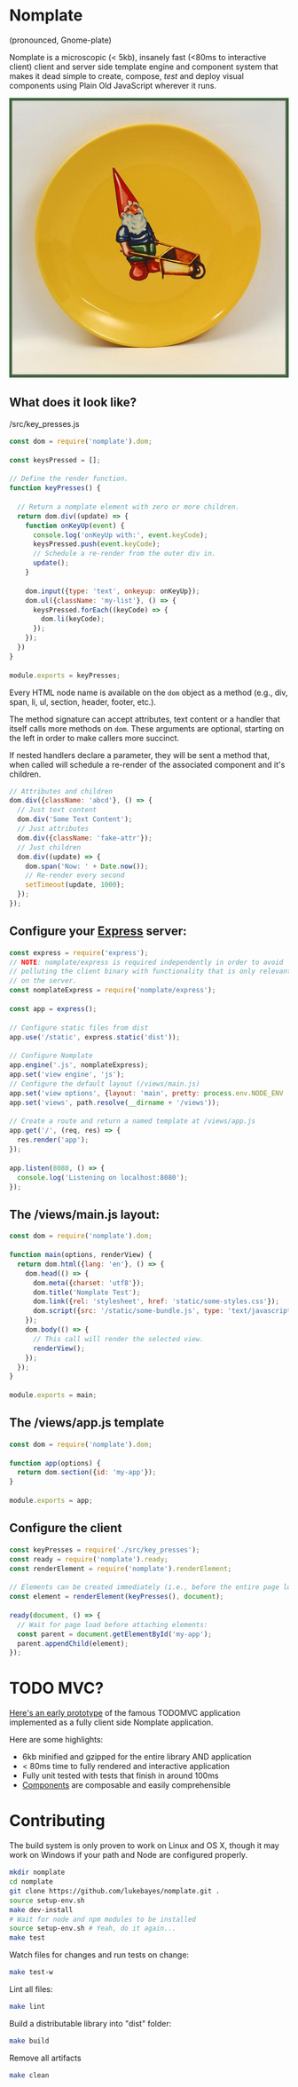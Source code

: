 # Nomplate
(pronounced, Gnome-plate)

Nomplate is a microscopic (< 5kb), insanely fast (<80ms to interactive client) client and server side template engine and component system that makes it dead simple to create, compose, _test_ and deploy visual components using Plain Old JavaScript wherever it runs.

![Gnome Plate](https://raw.githubusercontent.com/lukebayes/nomplate/master/Gnomplate.jpg "Gnome Plate")

## What does it look like?
/src/key_presses.js
```javascript
const dom = require('nomplate').dom;

const keysPressed = [];

// Define the render function.
function keyPresses() {

  // Return a nomplate element with zero or more children.
  return dom.div((update) => {
    function onKeyUp(event) {
      console.log('onKeyUp with:', event.keyCode);
      keysPressed.push(event.keyCode);
      // Schedule a re-render from the outer div in.
      update();
    }

    dom.input({type: 'text', onkeyup: onKeyUp});
    dom.ul({className: 'my-list'}, () => {
      keysPressed.forEach((keyCode) => {
        dom.li(keyCode);
      });
    });
  })
}

module.exports = keyPresses;
```
Every HTML node name is available on the `dom` object as a method (e.g., div, span, li, ul, section, header, footer, etc.).

The method signature can accept attributes, text content or a handler that itself calls more methods on `dom`. These arguments are optional, starting on the left in order to make callers more succinct.

If nested handlers declare a parameter, they will be sent a method that, when called will schedule a re-render of the associated component and it's children.

```javascript
// Attributes and children
dom.div({className: 'abcd'}, () => {
  // Just text content
  dom.div('Some Text Content');
  // Just attributes
  dom.div({className: 'fake-attr'});
  // Just children
  dom.div((update) => {
    dom.span('Now: ' + Date.now());
    // Re-render every second
    setTimeout(update, 1000);
  });
});
```

## Configure your [Express](https://expressjs.com) server:
```javascript
const express = require('express');
// NOTE: nomplate/express is required independently in order to avoid
// polluting the client binary with functionality that is only relevant
// on the server.
const nomplateExpress = require('nomplate/express');

const app = express();

// Configure static files from dist
app.use('/static', express.static('dist'));

// Configure Nomplate
app.engine('.js', nomplateExpress);
app.set('view engine', 'js');
// Configure the default layout (/views/main.js)
app.set('view options', {layout: 'main', pretty: process.env.NODE_ENV !== 'production'});
app.set('views', path.resolve(__dirname + '/views'));

// Create a route and return a named template at /views/app.js
app.get('/', (req, res) => {
  res.render('app');
});

app.listen(8080, () => {
  console.log('Listening on localhost:8080');
});
```

## The /views/main.js layout:
```javascript
const dom = require('nomplate').dom;

function main(options, renderView) {
  return dom.html({lang: 'en'}, () => {
    dom.head(() => {
      dom.meta({charset: 'utf8'});
      dom.title('Nomplate Test');
      dom.link({rel: 'stylesheet', href: 'static/some-styles.css'});
      dom.script({src: '/static/some-bundle.js', type: 'text/javascript'});
    });
    dom.body(() => {
      // This call will render the selected view.
      renderView();
    });
  });
}

module.exports = main;
```

## The /views/app.js template
```javascript
const dom = require('nomplate').dom;

function app(options) {
  return dom.section({id: 'my-app'});
}

module.exports = app;
```

## Configure the client
```javascript
const keyPresses = require('./src/key_presses');
const ready = require('nomplate').ready;
const renderElement = require('nomplate').renderElement;

// Elements can be created immediately (i.e., before the entire page loads).
const element = renderElement(keyPresses(), document);

ready(document, () => {
  // Wait for page load before attaching elements:
  const parent = document.getElementById('my-app');
  parent.appendChild(element);
});
```
# TODO MVC?
[Here's an early prototype](https://github.com/lukebayes/todomvc-app-template/tree/nomplate) of the famous TODOMVC application implemented as a fully client side Nomplate application.

Here are some highlights:
* 6kb minified and gzipped for the entire library AND application
* < 80ms time to fully rendered and interactive application
* Fully unit tested with tests that finish in around 100ms
* [Components](https://github.com/lukebayes/todomvc-app-template/tree/nomplate/js/components) are composable and easily comprehensible

# Contributing
The build system is only proven to work on Linux and OS X, though it may work on Windows if your path and Node are configured properly.

```bash
mkdir nomplate
cd nomplate
git clone https://github.com/lukebayes/nomplate.git .
source setup-env.sh
make dev-install
# Wait for node and npm modules to be installed
source setup-env.sh # Yeah, do it again...
make test
```

Watch files for changes and run tests on change:
```bash
make test-w
```

Lint all files:
```bash
make lint
```

Build a distributable library into "dist" folder:
```bash
make build
```

Remove all artifacts
```bash
make clean
```
